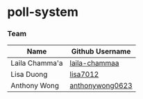 # poll-system

### Team

| Name | Github Username |
|---|---|
| Laila Chamma'a | [laila-chammaa](https://github.com/laila-chammaa) |
| Lisa Duong | [lisa7012](https://github.com/lisa7012) |
| Anthony Wong | [anthonywong0623](https://github.com/anthonywong0623) |
